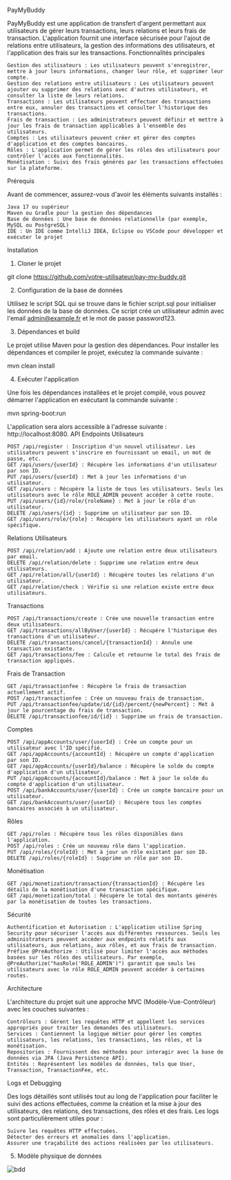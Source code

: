 PayMyBuddy

PayMyBuddy est une application de transfert d'argent permettant aux utilisateurs de gérer leurs transactions, leurs relations et leurs frais de transaction. L'application fournit une interface sécurisée pour l'ajout de relations entre utilisateurs, la gestion des informations des utilisateurs, et l'application des frais sur les transactions.
Fonctionnalités principales

    Gestion des utilisateurs : Les utilisateurs peuvent s'enregistrer, mettre à jour leurs informations, changer leur rôle, et supprimer leur compte.
    Gestion des relations entre utilisateurs : Les utilisateurs peuvent ajouter ou supprimer des relations avec d'autres utilisateurs, et consulter la liste de leurs relations.
    Transactions : Les utilisateurs peuvent effectuer des transactions entre eux, annuler des transactions et consulter l'historique des transactions.
    Frais de transaction : Les administrateurs peuvent définir et mettre à jour les frais de transaction applicables à l'ensemble des utilisateurs.
    Comptes : Les utilisateurs peuvent créer et gérer des comptes d'application et des comptes bancaires.
    Rôles : L'application permet de gérer les rôles des utilisateurs pour contrôler l'accès aux fonctionnalités.
    Monétisation : Suivi des frais générés par les transactions effectuées sur la plateforme.

Prérequis

Avant de commencer, assurez-vous d'avoir les éléments suivants installés :

    Java 17 ou supérieur
    Maven ou Gradle pour la gestion des dépendances
    Base de données : Une base de données relationnelle (par exemple, MySQL ou PostgreSQL)
    IDE : Un IDE comme IntelliJ IDEA, Eclipse ou VSCode pour développer et exécuter le projet

Installation
1. Cloner le projet

git clone https://github.com/votre-utilisateur/pay-my-buddy.git

2. Configuration de la base de données

Utilisez le script SQL qui se trouve dans le fichier script.sql pour initialiser les données de la base de données. Ce script crée un utilisateur admin avec l'email admin@example.fr et le mot de passe password123. 

3. Dépendances et build

Le projet utilise Maven pour la gestion des dépendances. Pour installer les dépendances et compiler le projet, exécutez la commande suivante :

mvn clean install

4. Exécuter l'application

Une fois les dépendances installées et le projet compilé, vous pouvez démarrer l'application en exécutant la commande suivante :

mvn spring-boot:run

L'application sera alors accessible à l'adresse suivante : http://localhost:8080.
API Endpoints
Utilisateurs

    POST /api/register : Inscription d'un nouvel utilisateur. Les utilisateurs peuvent s'inscrire en fournissant un email, un mot de passe, etc.
    GET /api/users/{userId} : Récupère les informations d'un utilisateur par son ID.
    PUT /api/users/{userId} : Met à jour les informations d'un utilisateur.
    GET /api/users : Récupère la liste de tous les utilisateurs. Seuls les utilisateurs avec le rôle ROLE_ADMIN peuvent accéder à cette route.
    PUT /api/users/{id}/role/{roleName} : Met à jour le rôle d'un utilisateur.
    DELETE /api/users/{id} : Supprime un utilisateur par son ID.
    GET /api/users/role/{role} : Récupère les utilisateurs ayant un rôle spécifique.

Relations Utilisateurs

    POST /api/relation/add : Ajoute une relation entre deux utilisateurs par email.
    DELETE /api/relation/delete : Supprime une relation entre deux utilisateurs.
    GET /api/relation/all/{userId} : Récupère toutes les relations d'un utilisateur.
    GET /api/relation/check : Vérifie si une relation existe entre deux utilisateurs.

Transactions

    POST /api/transactions/create : Crée une nouvelle transaction entre deux utilisateurs.
    GET /api/transactions/allByUser/{userId} : Récupère l'historique des transactions d'un utilisateur.
    DELETE /api/transactions/cancel/{transactionId} : Annule une transaction existante.
    GET /api/transactions/fee : Calcule et retourne le total des frais de transaction appliqués.

Frais de Transaction

    GET /api/transactionfee : Récupère le frais de transaction actuellement actif.
    POST /api/transactionfee : Crée un nouveau frais de transaction.
    PUT /api/transactionfee/update/id/{id}/percent/{newPercent} : Met à jour le pourcentage du frais de transaction.
    DELETE /api/transactionfee/id/{id} : Supprime un frais de transaction.

Comptes

    POST /api/appAccounts/user/{userId} : Crée un compte pour un utilisateur avec l'ID spécifié.
    GET /api/appAccounts/{accountId} : Récupère un compte d'application par son ID.
    GET /api/appAccounts/{userId}/balance : Récupère le solde du compte d'application d'un utilisateur.
    PUT /api/appAccounts/{accountId}/balance : Met à jour le solde du compte d'application d'un utilisateur.
    POST /api/bankAccounts/user/{userId} : Crée un compte bancaire pour un utilisateur.
    GET /api/bankAccounts/user/{userId} : Récupère tous les comptes bancaires associés à un utilisateur.

Rôles

    GET /api/roles : Récupère tous les rôles disponibles dans l'application.
    POST /api/roles : Crée un nouveau rôle dans l'application.
    PUT /api/roles/{roleId} : Met à jour un rôle existant par son ID.
    DELETE /api/roles/{roleId} : Supprime un rôle par son ID.

Monétisation

    GET /api/monetization/transaction/{transactionId} : Récupère les détails de la monétisation d'une transaction spécifique.
    GET /api/monetization/total : Récupère le total des montants générés par la monétisation de toutes les transactions.

Sécurité

    Authentification et Autorisation : L'application utilise Spring Security pour sécuriser l'accès aux différentes ressources. Seuls les administrateurs peuvent accéder aux endpoints relatifs aux utilisateurs, aux relations, aux rôles, et aux frais de transaction.
    Préfixe @PreAuthorize : Utilisé pour limiter l'accès aux méthodes basées sur les rôles des utilisateurs. Par exemple, @PreAuthorize("hasRole('ROLE_ADMIN')") garantit que seuls les utilisateurs avec le rôle ROLE_ADMIN peuvent accéder à certaines routes.

Architecture

L'architecture du projet suit une approche MVC (Modèle-Vue-Contrôleur) avec les couches suivantes :

    Contrôleurs : Gèrent les requêtes HTTP et appellent les services appropriés pour traiter les demandes des utilisateurs.
    Services : Contiennent la logique métier pour gérer les comptes utilisateurs, les relations, les transactions, les rôles, et la monétisation.
    Repositories : Fournissent des méthodes pour interagir avec la base de données via JPA (Java Persistence API).
    Entités : Représentent les modèles de données, tels que User, Transaction, TransactionFee, etc.

Logs et Debugging

Des logs détaillés sont utilisés tout au long de l'application pour faciliter le suivi des actions effectuées, comme la création et la mise à jour des utilisateurs, des relations, des transactions, des rôles et des frais. Les logs sont particulièrement utiles pour :

    Suivre les requêtes HTTP effectuées.
    Détecter des erreurs et anomalies dans l'application.
    Assurer une traçabilité des actions réalisées par les utilisateurs.


5. Modèle physique de données


![bdd](https://github.com/user-attachments/assets/f13034c0-e90b-48aa-afbc-d32bd0ed8d70)


    

